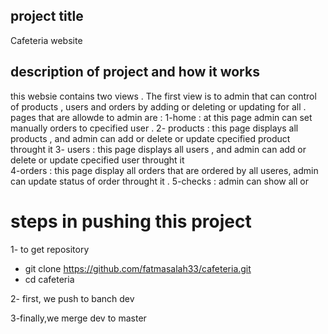 
## project title
Cafeteria website 

 
## description of project and how it works 

this websie  contains two  views . The first view is to admin that can control of products , users and orders by adding or deleting or updating for all .
pages that are allowde to admin are :
1-home : at this page admin can set manually orders to cpecified user .
2- products : this page displays all products , and admin can add or delete or update cpecified product throught it 
3- users : this page displays all users , and admin can add or delete or update cpecified user throught it  
4-orders : this page display all orders that are ordered by all useres, admin can update status of order throught it .
5-checks : admin can show all or


# steps in pushing this project
1- to  get repository  

   * git clone https://github.com/fatmasalah33/cafeteria.git
   * cd cafeteria

2- first, we push to banch dev 

3-finally,we merge dev to master





